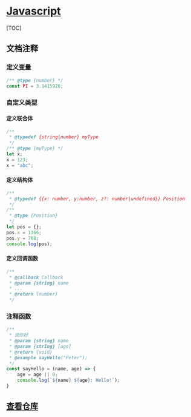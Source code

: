 <link rel="stylesheet" href="https://zhmhbest.gitee.io/hellomathematics/style/index.css">
<script src="https://zhmhbest.gitee.io/hellomathematics/style/index.js"></script>

# [Javascript](../index.html)

[TOC]

## 文档注释

### 定义变量

```js
/** @type {number} */
const PI = 3.1415926;
```

### 自定义类型

#### 定义联合体

```js
/**
 * @typedef {string|number} myType
 */
/** @type {myType} */
let x;
x = 123;
x = "abc";
```

#### 定义结构体

```js
/**
 * @typedef {{x: number, y:number, z?: number|undefined}} Position
 */
/**
 * @type {Position}
 */
let pos = {};
pos.x = 1366;
pos.y = 768;
console.log(pos);
```

#### 定义回调函数

```js
/**
 * @callback Callback
 * @param {string} name
 * ...
 * @return {number}
 */
```

### 注释函数

```js
/**
 * 说你好
 * @param {string} name
 * @param {string} [age]
 * @return {void}
 * @example sayHello("Peter");
 */
const sayHello = (name, age) => {
    age = age || 0;
    console.log(`${name} ${age}: Hello!`);
}
```

## <a href="javascript:gotoRepository('src')">查看仓库</a>

<script src="../gotoRepository.js"></script>
